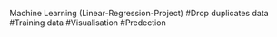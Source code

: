 Machine Learning (Linear-Regression-Project)
#Drop duplicates data
#Training data
#Visualisation
#Predection
